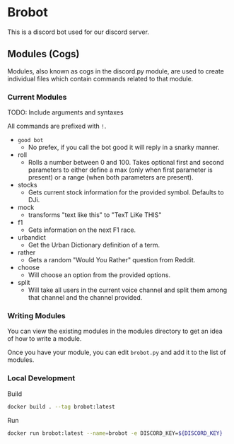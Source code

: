 # Brobot

This is a discord bot used for our discord server.

## Modules (Cogs)

Modules, also known as cogs in the discord.py module, are used to create individual files which contain commands related to that module.

### Current Modules

TODO: Include arguments and syntaxes

All commands are prefixed with `!`. 

- `good bot`
    - No prefex, if you call the bot good it will reply in a snarky manner.
- roll
    - Rolls a number between 0 and 100. Takes optional first and second parameters to either define a max (only when first parameter is present) or a range (when both parameters are present).
- stocks
    - Gets current stock information for the provided symbol. Defaults to DJi.
- mock
    - transforms "text like this" to "TexT LiKe THIS"
- f1
    - Gets information on the next F1 race.
- urbandict
    - Get the Urban Dictionary definition of a term.
- rather
    - Gets a random "Would You Rather" question from Reddit.
- choose
    - Will choose an option from the provided options.
- split
    - Will take all users in the current voice channel and split them among that channel and the channel provided.

### Writing Modules

You can view the existing modules in the modules directory to get an idea of how to write a module.

Once you have your module, you can edit `brobot.py` and add it to the list of modules.

### Local Development

Build

```sh
docker build . --tag brobot:latest
```

Run

```sh 
docker run brobot:latest --name=brobot -e DISCORD_KEY=${DISCORD_KEY}
```
